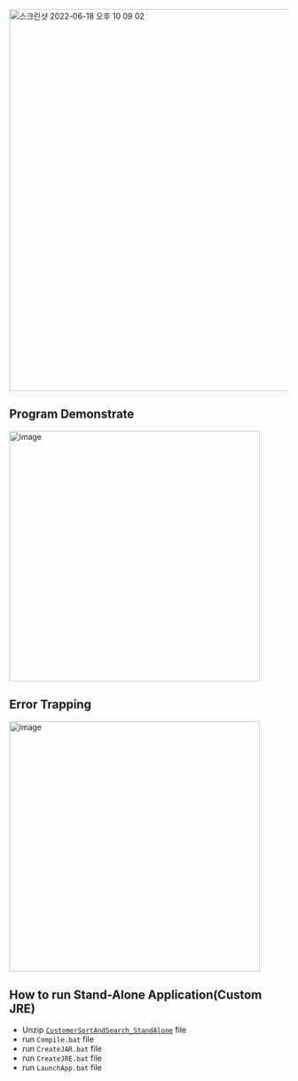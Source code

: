 <img width="689" alt="스크린샷 2022-06-18 오후 10 09 02" src="https://user-images.githubusercontent.com/84453688/174442195-8bca28a0-039c-44a5-8d7d-e30ba4ca282f.png">

## Program Demonstrate
<img width="452" alt="image" src="https://user-images.githubusercontent.com/84453688/171768641-6dc2e418-5cb4-4357-9203-a140776a7151.png">

## Error Trapping
<img width="452" alt="image" src="https://user-images.githubusercontent.com/84453688/171768654-bd222dc9-20f3-407d-84a4-519f37efc887.png">

## How to run Stand-Alone Application(Custom JRE)

- Unzip [`CustomerSortAndSearch_StandAlone`](https://github.com/JaeKimdev/TIL/blob/main/Java/CustomerSortAndSearch/CustomerSortAndSearch_StandAlone.zip) file
- run `Compile.bat` file
- run `CreateJAR.bat` file
- run `CreateJRE.bat` file
- run `LaunchApp.bat` file
